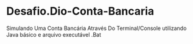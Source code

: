 # Desafio.Dio-Conta-Bancaria
 Simulando Uma Conta Bancária  Através Do Terminal/Console utilizando Java básico e arquivo executável .Bat

